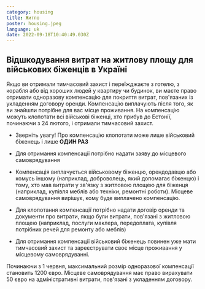 ```yaml
---
category: housing
title: Житло
poster: housing.jpeg
language: uk
date: 2022-09-18T10:40:49.030Z
---
```


## Відшкодування витрат на житлову площу для військових біженців в Україні

Якщо ви отримали тимчасовий захист і переїжджаєте з готелю, з корабля або від
хороших людей у ​квартиру чи будинок, ви маєте право отримати одноразову
компенсацію для покриття витрат, пов'язаних із укладенням договору оренди.
Компенсацію виплачують після того, як ви знайшли потрібне для вас місце
проживання. На компенсацію можуть клопотати всі військові біженці, хто прибув до
Естонії, починаючи з 24 лютого, і отримали тимчасовий захист.

- Зверніть увагу! Про компенсацію клопотати може лише військовий біженець і лише
  **ОДИН РАЗ**

- Для отримання компенсації потрібно надати заяву до місцевого самоврядування

- Компенсація виплачується військовому біженцю, орендодавцю або комусь іншому
  (наприклад, доброволець, який допомагає біженцю) і тому, хто мав витрати у
  зв'язку з житловою площею для біженця (наприклад, купівля меблів або техніки,
  ремонтні роботи). Місцеве самоврядування вирішує, кому буде виплачено
  компенсацію.

- Для клопотання компенсації потрібно надати договір оренди та документи про
  витрати, якщо були витрати, пов'язані з житловою площею (наприклад, послуги
  маклера, передоплата, купівля потрібних речей для ремонту або меблів)

- Для отримання компенсації військовий біженець повинен уже мати тимчасовий
  захист та зареєструвати своє місце проживання у місцевому самоврядуванні.

Починаючи з 1 червня, максимальний розмір одноразової компенсації становить 1200
євро. Місцеве самоврядування має право вирахувати 50 євро на адміністративні
витрати, пов'язані з укладенням договору.
